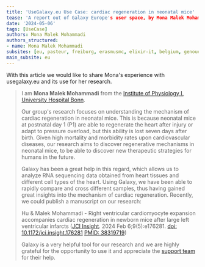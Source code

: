 ```yaml
---
title: 'UseGalaxy.eu Use Case: cardiac regeneration in neonatal mice'
tease: 'A report out of Galaxy Europe's user space, by Mona Malek Mohammadi'
date: '2024-05-06'
tags: [UseCase]
authors: Mona Malek Mohammadi
authors_structured:
- name: Mona Malek Mohammadi
subsites: [eu, pasteur, freiburg, erasmusmc, elixir-it, belgium, genouest]
main_subsite: eu
---
```


With this article we would like to share Mona's experience with usegalaxy.eu and its use for her research.

>I am __Mona Malek Mohammadi__ from the [Institute of Physiology I, University Hospital Bonn](https://www.physiologie.uni-bonn.de/en/physiology?set_language=en).
>
>Our group's research focuses on understanding the mechanism of cardiac regeneration in neonatal mice. This is because neonatal mice at postnatal day 1 (P1) are able to regenerate the heart after injury or adapt to pressure overload, but this ability is lost seven days after birth. Given high mortality and morbidity rates upon cardiovascular diseases, our research aims to discover regenerative mechanisms in neonatal mice, to be able to discover new therapeutic strategies for humans in the future. 
>
>Galaxy has been a great help in this regard, which allows us to analyze RNA sequencing data obtained from heart tissues and different cell types of the heart. Using Galaxy, we have been able to rapidly compare and cross different samples, thus having gained great insights into the mechanism of cardiac regeneration. Recently, we could publish a manuscript on our research: 
>
>Hu & Malek Mohammadi - Right ventricular cardiomyocyte expansion accompanies cardiac regeneration in newborn mice after large left ventricular infarcts ([JCI Insight](https://insight.jci.org/articles/view/176281). 2024 Feb 6;9(5):e176281. [doi: 10.1172/jci.insight.176281](https://doi.org/10.1172/jci.insight.176281) [PMID: 38319719](https://pubmed.ncbi.nlm.nih.gov/38319719/))
>
>Galaxy is a very helpful tool for our research and we are highly grateful for the opportunity to use it and appreciate the [support team](https://usegalaxy-eu.github.io/people) for their help.
